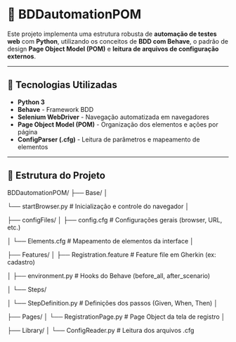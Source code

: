 # 🧪 BDDautomationPOM

Este projeto implementa uma estrutura robusta de **automação de testes web** com **Python**, utilizando os conceitos de **BDD com Behave**, o padrão de design **Page Object Model (POM)** e **leitura de arquivos de configuração externos**.

---

## 🧰 Tecnologias Utilizadas

- **Python 3**
- **Behave** - Framework BDD
- **Selenium WebDriver** - Navegação automatizada em navegadores
- **Page Object Model (POM)** - Organização dos elementos e ações por página
- **ConfigParser (.cfg)** - Leitura de parâmetros e mapeamento de elementos

---

## 📁 Estrutura do Projeto
BDDautomationPOM/
├── Base/
│

└── startBrowser.py # Inicialização e controle do navegador
│


├── configFiles/
│ ├── config.cfg # Configurações gerais (browser, URL, etc.)

│ └── Elements.cfg # Mapeamento de elementos da interface
│


├── Features/
│ ├── Registration.feature # Feature file em Gherkin (ex: cadastro)

│ ├── environment.py # Hooks do Behave (before_all, after_scenario)

│ └── Steps/

│ └── StepDefinition.py # Definições dos passos (Given, When, Then)
│


├── Pages/
│ └── RegistrationPage.py # Page Object da tela de registro
│


├── Library/
│ └── ConfigReader.py # Leitura dos arquivos .cfg
